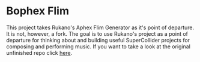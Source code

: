 Bophex Flim
==============

This project takes Rukano's Aphex Flim Generator as it's point of departure. It is not, however, a fork. 
The goal is to use Rukano's project as a point of departure for thinking about and building useful SuperCollider 
projects for composing and performing music. If you want to take a look at the original unfinished repo click
[here](https://github.com/rukano/scprivatepool/tree/master/projects/aphex_flim/).
